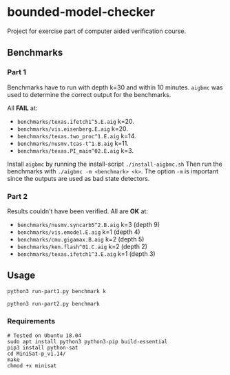 # bounded-model-checker
Project for exercise part of computer aided verification course.

## Benchmarks
### Part 1
Benchmarks have to run with depth k=30 and within 10 minutes.
`aigbmc` was used to determine the correct output for the benchmarks.

All **FAIL** at:

* `benchmarks/texas.ifetch1^5.E.aig` k=20.
* `benchmarks/vis.eisenberg.E.aig` k=20.
* `benchmarks/texas.two_proc^1.E.aig` k=14.
* `benchmarks/nusmv.tcas-t^1.B.aig` k=11.
* `benchmarks/texas.PI_main^02.E.aig` k=3.

Install `aigbmc` by running the install-script `./install-aigbmc.sh`
Then run the benchmarks with `./aigbmc -m <benchmark> <k>`.
The option `-m` is important since the outputs are used as bad state detectors.

### Part 2
Results couldn't have been verified. All are **OK** at:

* `benchmarks/nusmv.syncarb5^2.B.aig` k=3 (depth 9)
* `benchmarks/vis.emodel.E.aig` k=1 (depth 4)
* `benchmarks/cmu.gigamax.B.aig` k=2 (depth 5)
* `benchmarks/ken.flash^01.C.aig` k=2 (depth 2)
* `benchmarks/texas.ifetch1^3.E.aig` k=1 (depth 3)

## Usage
```sh
python3 run-part1.py benchmark k
```
```sh
python3 run-part2.py benchmark
```

### Requirements
```
# Tested on Ubuntu 18.04
sudo apt install python3 python3-pip build-essential
pip3 install python-sat
cd MiniSat-p_v1.14/
make
chmod +x minisat
```

